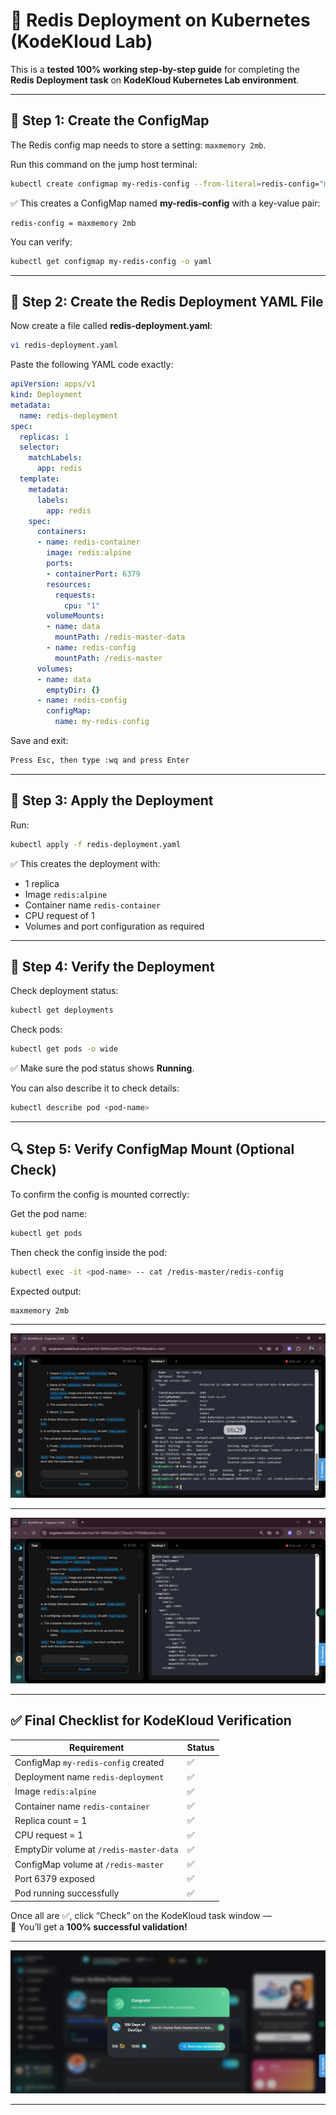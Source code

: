 # 🚀 Redis Deployment on Kubernetes (KodeKloud Lab)

This is a **tested 100% working step-by-step guide** for completing the **Redis Deployment task** on **KodeKloud Kubernetes Lab environment**.

---

## 🧩 Step 1: Create the ConfigMap

The Redis config map needs to store a setting: `maxmemory 2mb`.

Run this command on the jump host terminal:

```bash
kubectl create configmap my-redis-config --from-literal=redis-config="maxmemory 2mb"
```

✅ This creates a ConfigMap named **my-redis-config** with a key-value pair:

```
redis-config = maxmemory 2mb
```

You can verify:

```bash
kubectl get configmap my-redis-config -o yaml
```

---

## 🧱 Step 2: Create the Redis Deployment YAML File

Now create a file called **redis-deployment.yaml**:

```bash
vi redis-deployment.yaml
```

Paste the following YAML code exactly:

```yaml
apiVersion: apps/v1
kind: Deployment
metadata:
  name: redis-deployment
spec:
  replicas: 1
  selector:
    matchLabels:
      app: redis
  template:
    metadata:
      labels:
        app: redis
    spec:
      containers:
      - name: redis-container
        image: redis:alpine
        ports:
        - containerPort: 6379
        resources:
          requests:
            cpu: "1"
        volumeMounts:
        - name: data
          mountPath: /redis-master-data
        - name: redis-config
          mountPath: /redis-master
      volumes:
      - name: data
        emptyDir: {}
      - name: redis-config
        configMap:
          name: my-redis-config
```

Save and exit:
```bash
Press Esc, then type :wq and press Enter
```

---

## 🚀 Step 3: Apply the Deployment

Run:

```bash
kubectl apply -f redis-deployment.yaml
```

✅ This creates the deployment with:

- 1 replica  
- Image `redis:alpine`  
- Container name `redis-container`  
- CPU request of 1  
- Volumes and port configuration as required  

---

## 🧠 Step 4: Verify the Deployment

Check deployment status:

```bash
kubectl get deployments
```

Check pods:

```bash
kubectl get pods -o wide
```

✅ Make sure the pod status shows **Running**.

You can also describe it to check details:

```bash
kubectl describe pod <pod-name>
```

---

## 🔍 Step 5: Verify ConfigMap Mount (Optional Check)

To confirm the config is mounted correctly:

Get the pod name:

```bash
kubectl get pods
```

Then check the config inside the pod:

```bash
kubectl exec -it <pod-name> -- cat /redis-master/redis-config
```

Expected output:

```
maxmemory 2mb
```

---

![Screenshot 1](./assets/WhatsApp%20Image%202025-10-08%20at%2010.15.30%20PM%20(1).jpeg)

---

![Screenshot 2](./assets/WhatsApp%20Image%202025-10-08%20at%2010.15.30%20PM.jpeg)

---

## ✅ Final Checklist for KodeKloud Verification

| Requirement | Status |
|--------------|---------|
| ConfigMap `my-redis-config` created | ✅ |
| Deployment name `redis-deployment` | ✅ |
| Image `redis:alpine` | ✅ |
| Container name `redis-container` | ✅ |
| Replica count = 1 | ✅ |
| CPU request = 1 | ✅ |
| EmptyDir volume at `/redis-master-data` | ✅ |
| ConfigMap volume at `/redis-master` | ✅ |
| Port 6379 exposed | ✅ |
| Pod running successfully | ✅ |

Once all are ✅, click “Check” on the KodeKloud task window —  
🎯 You’ll get a **100% successful validation!**

---

![Screenshot 3](./assets/WhatsApp%20Image%202025-10-08%20at%2010.15.31%20PM.jpeg)

---

